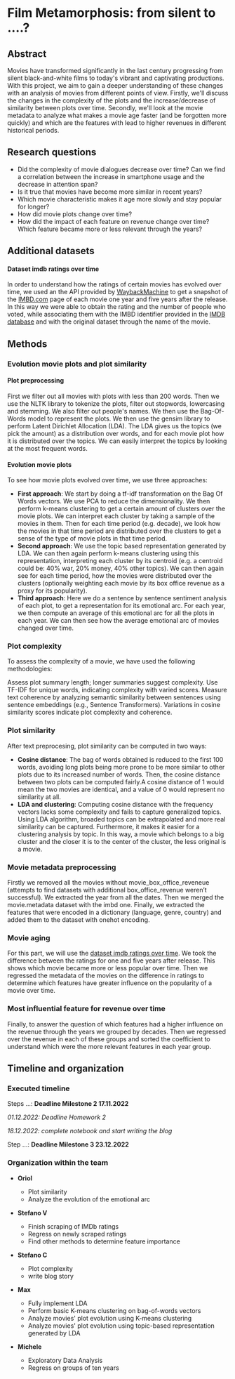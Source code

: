 # Film Metamorphosis: from silent to ....?

## Abstract

Movies have transformed significantly in the last century progressing from silent black-and-white films to today's vibrant and captivating productions. With this project, we aim to gain a deeper understanding of these changes with an analysis of movies from different points of view. Firstly, we'll discuss the changes in the complexity of the plots and the increase/decrease of similarity between plots over time. Secondly, we'll look at the movie metadata to analyze what makes a movie age faster (and be forgotten more quickly) and which are the features with lead to higher revenues in different historical periods. 

## Research questions

- Did the complexity of movie dialogues decrease over time? Can we find a correlation between the increase in smartphone usage and the decrease in attention span? 
- Is it true that movies have become more similar in recent years? 
- Which movie characteristic makes it age more slowly and stay popular for longer?
- How did movie plots change over time? 
- How did the impact of each feature on revenue change over time? Which feature became more or less relevant through the years? 


## Additional datasets

#### Dataset imdb ratings over time 

In order to understand how the ratings of certain movies has evolved over time, we used an the API provided by [WaybackMachine](https://archive.org/help/wayback_api.php) to get a snapshot of the [IMBD.com](https://www.imdb.com/) page of each movie one year and five years after the release. In this way we were able to obtain the rating and the number of people who voted, while associating them with the IMBD identifier provided in the [IMDB database](https://datasets.imdbws.com/title.basics.tsv.gz) and with the original dataset through the name of the movie.

## Methods

### Evolution movie plots and plot similarity
#### Plot preprocessing
First we filter out all movies with plots with less than 200 words. Then we use the NLTK library to tokenize the plots, filter out stopwords, lowercasing and stemming. We also filter out people's names. We then use the Bag-Of-Words model to represent the plots. We then use the gensim library to perform Latent Dirichlet Allocation (LDA). The LDA gives us the topics (we pick the amount) as a distribution over words, and for each movie plot how it is distributed over the topics. We can easily interpret the topics by looking at the most frequent words.

#### Evolution movie plots

To see how movie plots evolved over time, we use three approaches: 
- **First approach**: We start by doing a tf-idf transformation on the Bag Of Words vectors. We use PCA to reduce the dimensionality. We then perform k-means clustering to get a certain amount of clusters over the movie plots. We can interpret each cluster by taking a sample of the movies in them. Then for each time period (e.g. decade), we look how the movies in that time period are distributed over the clusters to get a sense of the type of movie plots in that time period.
- **Second approach**: We use the topic based representation generated by LDA. We can then again perform k-means clustering using this representation, interpreting each cluster by its centroid (e.g. a centroid could be: 40% war, 20% money, 40% other topics). We can then again see for each time period, how the movies were distributed over the clusters (optionally weighting each movie by its box office revenue as a proxy for its popularity).
- **Third approach**: Here we do a sentence by sentence sentiment analysis of each plot, to get a representation for its emotional arc. For each year, we then compute an average of this emotional arc for all the plots in each year. We can then see how the average emotional arc of movies changed over time.

### Plot complexity

To assess the complexity of a movie, we have used the following methodologies:

Assess plot summary length; longer summaries suggest complexity. Use TF-IDF for unique words, indicating complexity with varied scores. Measure text coherence by analyzing semantic similarity between sentences using sentence embeddings (e.g., Sentence Transformers). Variations in cosine similarity scores indicate plot complexity and coherence.


### Plot similarity
After text preprocesing, plot similarity can be computed in two ways:
- **Cosine distance**: The bag of words obtained is reduced to the first 100 words, avoiding long plots being more prone to be more similar to other plots due to its increased number of words. Then, the cosine distance between two plots can be computed fairly.A cosine distance of 1 would mean the two movies are identical, and a value of 0 would represent no similarity at all.
- **LDA and clustering**: Computing cosine distance with the frequency vectors lacks some complexity and fails to capture generalized topics. Using LDA algorithm, broaded topics can be extrapolated and more real similarity can be captured. Furthermore, it makes it easier for a clustering analysis by topic. In this way,  a movie which belongs to a big cluster and the closer it is to the center of the cluster, the less original is a movie.
 

### Movie metadata preprocessing

Firstly we removed all the movies without movie_box_office_reveneue (attempts to find datasets with additional box_office_revenue weren’t successful). We extracted the year from all the dates. Then we merged the movie.metadata dataset with the imbd one. Finally, we extracted the features that were encoded in a dictionary (language, genre, country) and added them to the dataset with onehot encoding. 

### Movie aging
For this part, we will use the [dataset imdb ratings over time](#Dataset-imdb-ratings-over-time). We took the difference between the ratings for one and five years after release. This shows which movie became more or less popular over time. Then we regressed the metadata of the movies on the difference in ratings to determine which features have greater influence on the popularity of a movie over time. 

### Most influential feature for revenue over time

Finally, to answer the question of which features had a higher influence on the revenue through the years we grouped by decades. Then we regressed over the revenue in each of these groups and sorted the coefficient to understand which were the more relevant features in each year group. 

## Timeline and organization

### Executed timeline

Steps ...: **Deadline Milestone 2 17.11.2022**

*01.12.2022: Deadline Homework 2*

*18.12.2022: complete notebook and start writing the blog*

Step ...: **Deadline Milestone 3 23.12.2022**

### Organization within the team
- **Oriol**
  - Plot similarity
  - Analyze the evolution of the emotional arc

- **Stefano V**
  - Finish scraping of IMDb ratings
  - Regress on newly scraped ratings
  - Find other methods to determine feature importance

- **Stefano C**
  - Plot complexity
  - write blog story

- **Max**
  - Fully implement LDA
  - Perform basic K-means clustering on bag-of-words vectors
  - Analyze movies' plot evolution using K-means clustering
  - Analyze movies' plot evolution using topic-based representation generated by LDA

- **Michele**
  - Exploratory Data Analysis
  - Regress on groups of ten years


